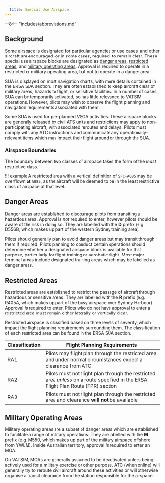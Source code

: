 ```yaml
---
  title: Special Use Airspace
---
```


--8<-- "includes/abbreviations.md"

## Background
Some airspace is designated for particular agencies or use cases, and other aircraft are encouraged (or in some cases, required) to remain clear. These special use airspace blocks are designated as [danger areas](#danger-areas), [restricted areas](#restricted-areas), and [military operating areas](#military-operating-areas). Approval is required to operate in a restricted or military operating area, but not to operate in a danger area.

SUA is displayed on most navigation charts, with more details contained in the ERSA SUA section. They are often established to keep aircraft clear of military areas, hazards to flight, or sensitive facilities. In a number of cases, SUA can be temporarily activated, so has little relevance to VATSIM operations. However, pilots may wish to observe the flight planning and navigation requirements associated with them.

Some SUA is used for pre-planned VSOA activities. These airspace blocks are generally released by civil ATS units and restrictions may apply to non-participating aircraft, with associated reroutes and delays. Pilots must comply with any ATC instructions and communicate any operationally-relevant items which may impact their flight around or through the SUA.

### Airspace Boundaries
The boundary between two classes of airspace takes the form of the *least* restrictive class.

!!! example
    A restricted area with a vertical definition of `SFC-A085` may be overflown **at** `A085`, as the aircraft will be deemed to be in the least restrictive class of airspace at that level.

## Danger Areas
Danger areas are established to discourage pilots from transiting a hazardous area. Approval is *not* required to enter, however pilots should be aware of the risk in doing so. They are labelled with the **D** prefix (e.g. D556B, which makes up part of the western Sydney training area).

Pilots should generally plan to avoid danger areas but may transit through them if required. Pilots planning to conduct certain operations should determine whether a designated airspace block is available for that purpose, particularly for flight training or aerobatic flight. Most major terminal areas include designated training areas which may be labelled as danger areas.

## Restricted Areas
Restricted areas are established to restrict the passage of aircraft through hazardous or sensitive areas. They are labelled with the **R** prefix (e.g. R405A, which makes up part of the busy airspace over Sydney Harbour). Approval *is* required to enter. Pilots who do not have approval to enter a restricted area must remain either laterally or vertically clear.

Restricted airspace is classified based on three levels of severity, which impact the flight planning requirements surrounding them. The classification of each restricted area can be found in the ERSA SUA section.

| Classification | Flight Planning Requirements |
| --- | --- |
| RA1 | Pilots may flight plan through the restricted area and under normal circumstances expect a clearance from ATC |
| RA2 | Pilots must not flight plan through the restricted area *unless* on a route specified in the ERSA Flight Plan Route (FPR) section |
| RA3 | Pilots must not flight plan through the restricted area and clearance **will not** be available |

## Military Operating Areas
Military operating areas are a subset of danger areas which are established to facilitate a range of military operations. They are labelled with the **M** prefix (e.g. M550, which makes up part of the military airspace offshore from YWLM). Inside Australian territory, approval *is* required to enter an MOA.

On VATSIM, MOAs are generally assumed to be deactivated unless being actively used for a military exercise or other purpose. ATC (when online) will generally try to reroute civil aircraft around these activities or will otherwise organise a transit clearance from the station responsible for the airspace.